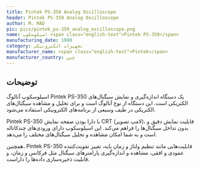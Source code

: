 ```yaml
---
title: Pintek PS-350 Analog Oscilloscope
header: Pintek PS-350 Analog Oscilloscope
author: M. MAD
pic: pics/pintek_ps-350_analog_oscilloscope.png
name: اسیلوسکوپ <span class="english-text">Pintek PS-350</span>
manufacturing_date: 1990
category: تجهیزات الکترونیکی
manufacturer_name: <span class="english-text">Pintek</span>
manufacturer_country: چین
---
```


<h2 class="fa-IR-explanation-header">توضیحات</h2>
<p>
اسیلوسکوپ آنالوگ
<span class="english-text">Pintek PS-350</span>
یک دستگاه اندازه‌گیری و نمایش سیگنال‌های الکتریکی است. این دستگاه از نوع
آنالوگ است و برای تحلیل و مشاهده سیگنال‌های الکتریکی در طیف وسیعی از
برنامه‌های الکترونیکی استفاده می‌شود.
</p>
<p>
<span class="english-text">Pintek PS-350</span>
با دارا بودن صفحه نمایش
<span class="english-text">CRT</span>
(لامپ تصویر)، قابلیت نمایش دقیق و بدون تداخل سیگنال‌ها را فراهم می‌کند. این
اسیلوسکوپ دارای ورودی‌های چندکاناله است و به شما امکان مشاهده و تحلیل
سیگنال‌های مختلف را می‌دهد.
</p>
<p>
همچنین،
<span class="english-text">Pintek PS-350</span>
قابلیت‌هایی مانند تنظیم ولتاژ و زمان پایه، تغییر تقویت‌کننده عمودی و افقی،
مشاهده و اندازه‌گیری پارامترهای سیگنال مثل فرکانس و زمان، و قابلیت ذخیره‌سازی
داده‌ها را داراست.
</p>
